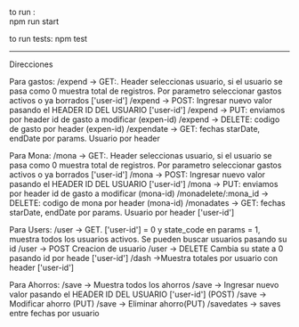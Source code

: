 to run :    
    npm run start

to run tests: 
    npm test


--------------------------------------------------------------------------------------------
Direcciones

Para gastos:
    /expend  -> GET:. Header seleccionas usuario, si el usuario se pasa como 0 muestra total de registros. Por parametro seleccionar gastos activos o ya borrados ['user-id']
    /expend  -> POST: Ingresar nuevo valor pasando el HEADER ID DEL USUARIO ['user-id']
    /expend  -> PUT: enviamos por header id de gasto a modificar (expen-id)
    /expend -> DELETE: codigo de gasto por header (expen-id)
    /expendate -> GET: fechas starDate, endDate por params. Usuario por header

Para Mona:
    /mona   -> GET:. Header seleccionas usuario, si el usuario se pasa como 0 muestra total de registros. Por parametro seleccionar gastos activos o ya borrados ['user-id']
    /mona   -> POST: Ingresar nuevo valor pasando el HEADER ID DEL USUARIO ['user-id']
    /mona -> PUT: enviamos por header id de gasto a modificar (mona-id)
    /monadelete/:mona_id -> DELETE: codigo de mona por header (mona-id)
    /monadates -> GET: fechas starDate, endDate por params. Usuario por header ['user-id']

Para Users:
    /user -> GET. ['user-id'] = 0 y state_code en params = 1, muestra todos los usuarios activos. Se pueden buscar usuarios pasando su id
    /user -> POST Creacion de usuario
    /user -> DELETE Cambia su state a 0 pasando id por heade ['user-id']
    /dash ->Muestra totales por usuario con header ['user-id']

Para Ahorros:
    /save -> Muestra todos los ahorros
    /save -> Ingresar nuevo valor pasando el HEADER ID DEL USUARIO ['user-id'] (POST)
    /save -> Modificar ahorro (PUT)
    /save -> Eliminar ahorro(PUT)
    /savedates -> saves entre fechas por usuario